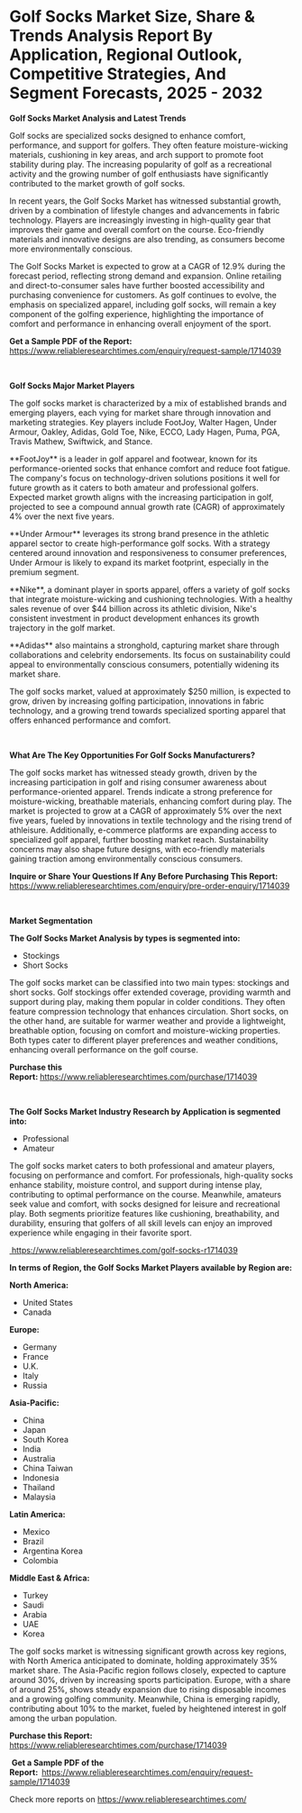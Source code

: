 <p><h1>Golf Socks Market Size, Share & Trends Analysis Report By Application, Regional Outlook, Competitive Strategies, And Segment Forecasts, 2025 - 2032</h1></p><p><strong>Golf Socks Market Analysis and Latest Trends</strong></p>
<p><p>Golf socks are specialized socks designed to enhance comfort, performance, and support for golfers. They often feature moisture-wicking materials, cushioning in key areas, and arch support to promote foot stability during play. The increasing popularity of golf as a recreational activity and the growing number of golf enthusiasts have significantly contributed to the market growth of golf socks.</p><p>In recent years, the Golf Socks Market has witnessed substantial growth, driven by a combination of lifestyle changes and advancements in fabric technology. Players are increasingly investing in high-quality gear that improves their game and overall comfort on the course. Eco-friendly materials and innovative designs are also trending, as consumers become more environmentally conscious.</p><p>The Golf Socks Market is expected to grow at a CAGR of 12.9% during the forecast period, reflecting strong demand and expansion. Online retailing and direct-to-consumer sales have further boosted accessibility and purchasing convenience for customers. As golf continues to evolve, the emphasis on specialized apparel, including golf socks, will remain a key component of the golfing experience, highlighting the importance of comfort and performance in enhancing overall enjoyment of the sport.</p></p>
<p><strong>Get a Sample PDF of the Report:&nbsp;</strong> <a href="https://www.reliableresearchtimes.com/enquiry/request-sample/1714039?utm_campaign=3219&utm_medium=2&utm_source=Github&utm_content=ia&utm_term=04042025&utm_id=golf-socks">https://www.reliableresearchtimes.com/enquiry/request-sample/1714039</a></p>
<p>&nbsp;</p>
<p><strong>Golf Socks Major Market Players</strong></p>
<p><p>The golf socks market is characterized by a mix of established brands and emerging players, each vying for market share through innovation and marketing strategies. Key players include FootJoy, Walter Hagen, Under Armour, Oakley, Adidas, Gold Toe, Nike, ECCO, Lady Hagen, Puma, PGA, Travis Mathew, Swiftwick, and Stance.</p><p>**FootJoy** is a leader in golf apparel and footwear, known for its performance-oriented socks that enhance comfort and reduce foot fatigue. The company's focus on technology-driven solutions positions it well for future growth as it caters to both amateur and professional golfers. Expected market growth aligns with the increasing participation in golf, projected to see a compound annual growth rate (CAGR) of approximately 4% over the next five years.</p><p>**Under Armour** leverages its strong brand presence in the athletic apparel sector to create high-performance golf socks. With a strategy centered around innovation and responsiveness to consumer preferences, Under Armour is likely to expand its market footprint, especially in the premium segment.</p><p>**Nike**, a dominant player in sports apparel, offers a variety of golf socks that integrate moisture-wicking and cushioning technologies. With a healthy sales revenue of over $44 billion across its athletic division, Nike's consistent investment in product development enhances its growth trajectory in the golf market.</p><p>**Adidas** also maintains a stronghold, capturing market share through collaborations and celebrity endorsements. Its focus on sustainability could appeal to environmentally conscious consumers, potentially widening its market share. </p><p>The golf socks market, valued at approximately $250 million, is expected to grow, driven by increasing golfing participation, innovations in fabric technology, and a growing trend towards specialized sporting apparel that offers enhanced performance and comfort.</p></p>
<p>&nbsp;</p>
<p><strong>What Are The Key Opportunities For Golf Socks Manufacturers?</strong></p>
<p><p>The golf socks market has witnessed steady growth, driven by the increasing participation in golf and rising consumer awareness about performance-oriented apparel. Trends indicate a strong preference for moisture-wicking, breathable materials, enhancing comfort during play. The market is projected to grow at a CAGR of approximately 5% over the next five years, fueled by innovations in textile technology and the rising trend of athleisure. Additionally, e-commerce platforms are expanding access to specialized golf apparel, further boosting market reach. Sustainability concerns may also shape future designs, with eco-friendly materials gaining traction among environmentally conscious consumers.</p></p>
<p><strong>Inquire or Share Your Questions If Any Before Purchasing This Report:</strong> <a href="https://www.reliableresearchtimes.com/enquiry/pre-order-enquiry/1714039?utm_campaign=3219&utm_medium=2&utm_source=Github&utm_content=ia&utm_term=04042025&utm_id=golf-socks">https://www.reliableresearchtimes.com/enquiry/pre-order-enquiry/1714039</a></p>
<p>&nbsp;</p>
<p><strong>Market Segmentation</strong></p>
<p><strong>The Golf Socks Market Analysis by types is segmented into:</strong></p>
<p><ul><li>Stockings</li><li>Short Socks</li></ul></p>
<p><p>The golf socks market can be classified into two main types: stockings and short socks. Golf stockings offer extended coverage, providing warmth and support during play, making them popular in colder conditions. They often feature compression technology that enhances circulation. Short socks, on the other hand, are suitable for warmer weather and provide a lightweight, breathable option, focusing on comfort and moisture-wicking properties. Both types cater to different player preferences and weather conditions, enhancing overall performance on the golf course.</p></p>
<p><strong>Purchase this Report:&nbsp;</strong><a href="https://www.reliableresearchtimes.com/purchase/1714039?utm_campaign=3219&utm_medium=2&utm_source=Github&utm_content=ia&utm_term=04042025&utm_id=golf-socks">https://www.reliableresearchtimes.com/purchase/1714039</a></p>
<p>&nbsp;</p>
<p><strong>The Golf Socks Market Industry Research by Application is segmented into:</strong></p>
<p><ul><li>Professional</li><li>Amateur</li></ul></p>
<p><p>The golf socks market caters to both professional and amateur players, focusing on performance and comfort. For professionals, high-quality socks enhance stability, moisture control, and support during intense play, contributing to optimal performance on the course. Meanwhile, amateurs seek value and comfort, with socks designed for leisure and recreational play. Both segments prioritize features like cushioning, breathability, and durability, ensuring that golfers of all skill levels can enjoy an improved experience while engaging in their favorite sport.</p></p>
<p><a href="https://www.reliableresearchtimes.com/golf-socks-r1714039?utm_campaign=3219&utm_medium=2&utm_source=Github&utm_content=ia&utm_term=04042025&utm_id=golf-socks">&nbsp;https://www.reliableresearchtimes.com/golf-socks-r1714039</a></p>
<p><strong>In terms of Region, the Golf Socks Market Players available by Region are:</strong></p>
<p>
    <p> <strong> North America: </strong>
        <ul>
            <li>United States</li>
            <li>Canada</li>
        </ul>
        </p> 
    <p> <strong> Europe: </strong>
        <ul>
            <li>Germany</li>
            <li>France</li>
            <li>U.K.</li>
            <li>Italy</li>
            <li>Russia</li>
        </ul>
        </p> 
    <p> <strong> Asia-Pacific: </strong>
        <ul>
            <li>China</li>
            <li>Japan</li>
            <li>South Korea</li>
            <li>India</li>
            <li>Australia</li>
            <li>China Taiwan</li>
            <li>Indonesia</li>
            <li>Thailand</li>
            <li>Malaysia</li>
        </ul>
        </p> 
    <p> <strong> Latin America: </strong>
        <ul>
            <li>Mexico</li>
            <li>Brazil</li>
            <li>Argentina Korea</li>
            <li>Colombia</li>
        </ul>
        </p> 
    <p> <strong> Middle East & Africa: </strong>
        <ul>
            <li>Turkey</li>
            <li>Saudi</li>
            <li>Arabia</li>
            <li>UAE</li>
            <li>Korea</li>
        </ul>
    </p>
    </p>
<p><p>The golf socks market is witnessing significant growth across key regions, with North America anticipated to dominate, holding approximately 35% market share. The Asia-Pacific region follows closely, expected to capture around 30%, driven by increasing sports participation. Europe, with a share of around 25%, shows steady expansion due to rising disposable incomes and a growing golfing community. Meanwhile, China is emerging rapidly, contributing about 10% to the market, fueled by heightened interest in golf among the urban population.</p></p>
<p><strong>Purchase this Report: </strong><a href="https://www.reliableresearchtimes.com/purchase/1714039?utm_campaign=3219&utm_medium=2&utm_source=Github&utm_content=ia&utm_term=04042025&utm_id=golf-socks">https://www.reliableresearchtimes.com/purchase/1714039</a></p>
<p>&nbsp;<strong>Get a Sample PDF of the Report:&nbsp;&nbsp;</strong><a href="https://www.reliableresearchtimes.com/enquiry/request-sample/1714039?utm_campaign=3219&utm_medium=2&utm_source=Github&utm_content=ia&utm_term=04042025&utm_id=golf-socks">https://www.reliableresearchtimes.com/enquiry/request-sample/1714039</a></p>
<p><strong></strong></p>
<p>Check more reports on <a href="https://www.reliableresearchtimes.com/?utm_campaign=3219&utm_medium=2&utm_source=Github&utm_content=ia&utm_term=04042025&utm_id=golf-socks">https://www.reliableresearchtimes.com/</a></p>